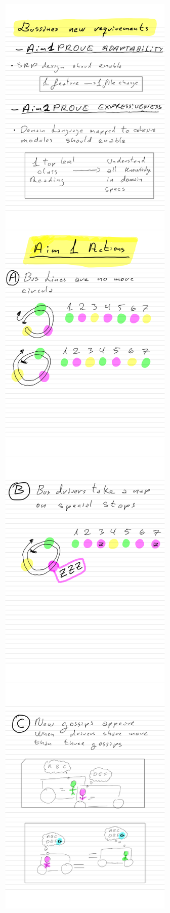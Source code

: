 ![Alt text](2.png?raw=true "Title")
![Alt text](3.png?raw=true "Title")
![Alt text](4.png?raw=true "Title")
![Alt text](5.png?raw=true "Title")


